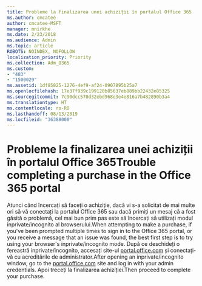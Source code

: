 ```yaml
---
title: Probleme la finalizarea unei achiziții în portalul Office 365
ms.author: cmcatee
author: cmcatee-MSFT
manager: mnirkhe
ms.date: 2/23/2018
ms.audience: Admin
ms.topic: article
ROBOTS: NOINDEX, NOFOLLOW
localization_priority: Priority
ms.collection: Adm_O365
ms.custom:
- "483"
- "1500029"
ms.assetid: 1df85825-1276-4ef9-af24-0907895b25a7
ms.openlocfilehash: 17e37f939c199120b85637eb889bb22432e85325
ms.sourcegitcommit: 7c90dcc570d32ebd968e3e4e816a7b482890b3a4
ms.translationtype: HT
ms.contentlocale: ro-RO
ms.lasthandoff: 08/13/2019
ms.locfileid: "36388000"
---
```

# <a name="trouble-completing-a-purchase-in-the-office-365-portal"></a><span data-ttu-id="55c1c-102">Probleme la finalizarea unei achiziții în portalul Office 365</span><span class="sxs-lookup"><span data-stu-id="55c1c-102">Trouble completing a purchase in the Office 365 portal</span></span>

<span data-ttu-id="55c1c-103">Atunci când încercați să faceți o achiziție, dacă vi s-a solicitat de mai multe ori să vă conectați la portalul Office 365 sau dacă primiți un mesaj că a fost găsită o problemă, cel mai bun prim pas este să încercați să utilizați modul inprivate/incognito al browserului.</span><span class="sxs-lookup"><span data-stu-id="55c1c-103">When attempting to make a purchase, if you've been prompted multiple times to sign in to the Office 365 portal, or you receive a message that an issue was found, the best first step is to try using your browser's inprivate/incognito mode.</span></span> <span data-ttu-id="55c1c-104">După ce deschideți o fereastră inprivate/incognito, accesați site-ul [portal.office.com](https://portal.office.com) și conectați-vă cu acreditările de administrator.</span><span class="sxs-lookup"><span data-stu-id="55c1c-104">After opening an inprivate/incognito window, go to the [portal.office.com](https://portal.office.com) site and log in with your admin credentials.</span></span> <span data-ttu-id="55c1c-105">Apoi treceți la finalizarea achiziției.</span><span class="sxs-lookup"><span data-stu-id="55c1c-105">Then proceed to complete your purchase.</span></span>